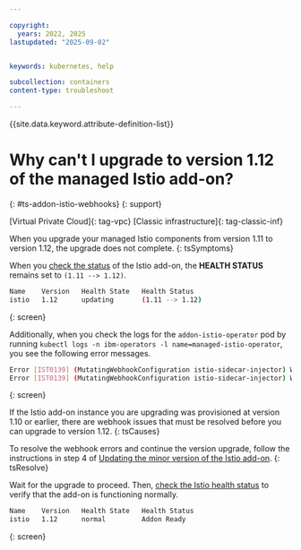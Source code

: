 ```yaml
---

copyright:
  years: 2022, 2025
lastupdated: "2025-09-02"


keywords: kubernetes, help

subcollection: containers
content-type: troubleshoot

---
```


{{site.data.keyword.attribute-definition-list}}




# Why can't I upgrade to version 1.12 of the managed Istio add-on?
{: #ts-addon-istio-webhooks}
{: support}

[Virtual Private Cloud]{: tag-vpc} [Classic infrastructure]{: tag-classic-inf}

When you upgrade your managed Istio components from version 1.11 to version 1.12, the upgrade does not complete. 
{: tsSymptoms}

When you [check the status](/docs/containers?topic=containers-debug_addons) of the Istio add-on, the **HEALTH STATUS** remains set to `(1.11 --> 1.12)`.

```sh
Name    Version   Health State   Health Status   
istio   1.12      updating       (1.11 --> 1.12)   
```
{: screen}

Additionally, when you check the logs for the `addon-istio-operator` pod by running `kubectl logs -n ibm-operators -l name=managed-istio-operator`, you see the following error messages.

```sh
Error [IST0139] (MutatingWebhookConfiguration istio-sidecar-injector) Webhook overlaps with others: [istio-sidecar-injector/namespace.sidecar-injector.istio.io]. This might cause injection to occur twice.
Error [IST0139] (MutatingWebhookConfiguration istio-sidecar-injector) Webhook overlaps with others: [istio-sidecar-injector/sidecar-injector.istio.io]. This might cause injection to occur twice.
```
{: screen}

If the Istio add-on instance you are upgrading was provisioned at version 1.10 or earlier, there are webhook issues that must be resolved before you can upgrade to version 1.12.
{: tsCauses}

To resolve the webhook errors and continue the version upgrade, follow the instructions in step 4 of [Updating the minor version of the Istio add-on](/docs/containers?topic=containers-istio-update#istio_minor).
{: tsResolve}

Wait for the upgrade to proceed. Then, [check the Istio health status](/docs/containers?topic=containers-debug_addons) to verify that the add-on is functioning normally.

```sh
Name    Version   Health State   Health Status   
istio   1.12      normal         Addon Ready   
```
{: screen}
